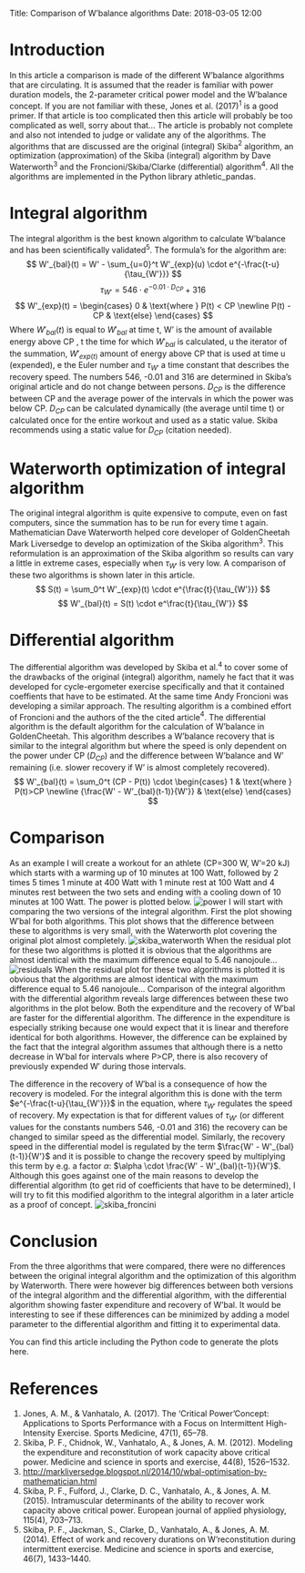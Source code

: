 Title: Comparison of W’balance algorithms
Date: 2018-03-05 12:00

# Introduction
In this article a comparison is made of the different W’balance algorithms that are circulating. It is assumed that the reader is familiar with power duration models, the 2-parameter critical power model and the W’balance concept. If you are not familiar with these, Jones et al. (2017)$^{1}$ is a good primer. If that article is too complicated then this article will probably be too complicated as well, sorry about that… The article is probably not complete and also not intended to judge or validate any of the algorithms. The algorithms that are discussed are the original (integral) Skiba$^{2}$ algorithm, an optimization (approximation) of the Skiba (integral) algorithm by Dave Waterworth$^{3}$ and the Froncioni/Skiba/Clarke (differential) algorithm$^{4}$. All the algorithms are implemented in the Python library athletic_pandas.

# Integral algorithm
The integral algorithm is the best known algorithm to calculate W’balance and has been scientifically validated$^{5}$. The formula’s for the algorithm are:
$$
    W'_{bal}(t) = W' - \sum_{u=0}^t W'_{exp}(u) \cdot e^{-\frac{t-u}{\tau_{W'}}}
$$
$$
    \tau_{W'} = 546 \cdot e^{-0.01 \cdot D_{CP}}+316
$$
$$
    W'_{exp}(t) =
        \begin{cases}
            0 & \text{where } P(t) < CP \newline
            P(t) - CP & \text{else}
        \end{cases}
$$
Where $W′_{bal}(t)$ is equal to $W′_{bal}$ at time t, W’ is the amount of available energy above CP , t the time for which $W′_{bal}$ is calculated, u the iterator of the summation, $W′_{exp(t)}$ amount of energy above CP that is used at time u (expended), e the Euler number and $\tau_{W′}$ a time constant that describes the recovery speed. The numbers 546, -0.01 and 316 are determined in Skiba’s original article and do not change between persons. $D_{CP}$ is the difference between CP and the average power of the intervals in which the power was below CP. $D_{CP}$ can be calculated dynamically (the average until time t) or calculated once for the entire workout and used as a static value. Skiba recommends using a static value for $D_{CP}$ (citation needed).

# Waterworth optimization of integral algorithm
The original integral algorithm is quite expensive to compute, even on fast computers, since the summation has to be run for every time t again. Mathematician Dave Waterworth helped core developer of GoldenCheetah Mark Liversedge to develop an optimization of the Skiba algorithm$^{3}$. This reformulation is an approximation of the Skiba algorithm so results can vary a little in extreme cases, especially when $\tau_{W′}$ is very low. A comparison of these two algorithms is shown later in this article.
$$
    S(t) = \sum_0^t W'_{exp}(t) \cdot e^{\frac{t}{\tau_{W'}}}
$$
$$
    W'_{bal}(t) = S(t) \cdot e^\frac{t}{\tau_{W'}}
$$

# Differential algorithm
The differential algorithm was developed by Skiba et al.$^{4}$ to cover some of the drawbacks of the original (integral) algorithm, namely he fact that it was developed for cycle-ergometer exercise specifically and that it contained coeffients that have to be estimated. At the same time Andy Froncioni was developing a similar approach. The resulting algorithm is a combined effort of Froncioni and the authors of the the cited article$^{4}$. The differential algorithm is the default algorithm for the calculation of W’balance in GoldenCheetah. This algorithm describes a W’balance recovery that is similar to the integral algorithm but where the speed is only dependent on the power under CP ($D_{CP}$) and the difference between W’balance and W’ remaining (i.e. slower recovery if W’ is almost completely recovered).
$$
    W'_{bal}(t) =
        \sum_0^t (CP - P(t)) \cdot
        \begin{cases}
            1 & \text{where } P(t)>CP \newline
            {\frac{W' - W'_{bal}(t-1)}{W'}} & \text{else}
        \end{cases}
$$

# Comparison
As an example I will create a workout for an athlete (CP=300 W, W’=20 kJ) which starts with a warming up of 10 minutes at 100 Watt, followed by 2 times 5 times 1 minute at 400 Watt with 1 minute rest at 100 Watt and 4 minutes rest between the two sets and ending with a cooling down of 10 minutes at 100 Watt. The power is plotted below.
![power]({filename}/images/comparison_w_prime_balance_algorithms_power.png)
I will start with comparing the two versions of the integral algorithm. First the plot showing W′bal for both algorithms. This plot shows that the difference between these to algorithms is very small, with the Waterworth plot covering the original plot almost completely.
![skiba_waterworth]({filename}/images/comparison_w_prime_balance_algorithms_skiba_waterworth.png)
When the residual plot for these two algorithms is plotted it is obvious that the algorithms are almost identical with the maximum difference equal to 5.46 nanojoule…
![residuals]({filename}/images/comparison_w_prime_balance_algorithms_residuals.png)
When the residual plot for these two algorithms is plotted it is obvious that the algorithms are almost identical with the maximum difference equal to 5.46 nanojoule…
Comparison of the integral algorithm with the differential algorithm reveals large differences between these two algorithms in the plot below. Both the expenditure and the recovery of W′bal are faster for the differential algorithm. The difference in the expenditure is especially striking because one would expect that it is linear and therefore identical for both algorithms. However, the difference can be explained by the fact that the integral algorithm assumes that although there is a netto decrease in W′bal for intervals where P>CP, there is also recovery of previously expended W′ during those intervals.

The difference in the recovery of W′bal is a consequence of how the recovery is modeled. For the integral algorithm this is done with the term $e^{-\frac{t-u}{\tau_{W'}}}$ in the equation, where $\tau_{W'}$ regulates the speed of recovery. My expectation is that for different values of $\tau_{W'}$ (or different values for the constants numbers 546, -0.01 and 316) the recovery can be changed to similar speed as the differential model. Similarly, the recovery speed in the differential model is regulated by the term $\frac{W' - W'_{bal}(t-1)}{W'}$ and it is possible to change the recovery speed by multiplying this term by e.g. a factor $\alpha$: $\alpha \cdot \frac{W' - W'_{bal}(t-1)}{W'}$. Although this goes against one of the main reasons to develop the differential algorithm (to get rid of coefficients that have to be determined), I will try to fit this modified algorithm to the integral algorithm in a later article as a proof of concept.
![skiba_froncini]({filename}/images/comparison_w_prime_balance_algorithms_skiba_froncioni.png)

# Conclusion
From the three algorithms that were compared, there were no differences between the original integral algorithm and the optimization of this algorithm by Waterworth. There were however big differences between both versions of the integral algorithm and the differential algorithm, with the differential algorithm showing faster expenditure and recovery of W’bal. It would be interesting to see if these differences can be minimized by adding a model parameter to the differential algorithm and fitting it to experimental data.

You can find this article including the Python code to generate the plots here.

# References
1. Jones, A. M., & Vanhatalo, A. (2017). The ‘Critical Power’Concept: Applications to Sports Performance with a Focus on Intermittent High-Intensity Exercise. Sports Medicine, 47(1), 65–78.
2. Skiba, P. F., Chidnok, W., Vanhatalo, A., & Jones, A. M. (2012). Modeling the expenditure and reconstitution of work capacity above critical power. Medicine and science in sports and exercise, 44(8), 1526–1532.
3. http://markliversedge.blogspot.nl/2014/10/wbal-optimisation-by-mathematician.html
4. Skiba, P. F., Fulford, J., Clarke, D. C., Vanhatalo, A., & Jones, A. M. (2015). Intramuscular determinants of the ability to recover work capacity above critical power. European journal of applied physiology, 115(4), 703–713.
5. Skiba, P. F., Jackman, S., Clarke, D., Vanhatalo, A., & Jones, A. M. (2014). Effect of work and recovery durations on W’reconstitution during intermittent exercise. Medicine and science in sports and exercise, 46(7), 1433–1440.
